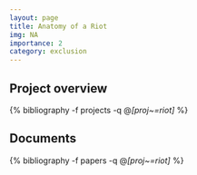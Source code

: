 ```yaml
---
layout: page
title: Anatomy of a Riot
img: NA
importance: 2
category: exclusion
---
```


## Project overview

<div class="publications">

  {% bibliography -f projects -q @*[proj~=riot]* %}

</div>

## Documents

<div class="publications">

  {% bibliography -f papers -q @*[proj~=riot]* %}

</div>

